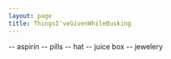 ```yaml
---
layout: page
title: ThingsI'veGivenWhileBusking
---
```


-- aspirin
-- pills
-- hat
-- juice box
-- jewelery
